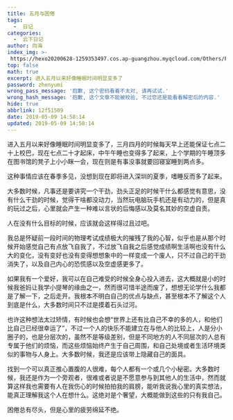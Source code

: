 ```yaml
---
title: 五月与困倦
tags:
  -  日记
categories:
  -  云下日记
author: 向海
index_img: >-
 https://hexo20200628-1259353497.cos.ap-guangzhou.myqcloud.com/Others/Fluid/about.png
top: false
math: true
excerpt: 进入五月以来好像睡眠时间明显变多了
password: zhenyumi
wrong_pass_message: '抱歉, 这个密码看着不太对, 请再试试.'
wrong_hash_message: '抱歉, 这个文章不能被校验, 不过您还是能看看解密后的内容.'
hide: true
abbrlink: 12f51509
date: 2019-05-09 14:58:14
updated: 2019-05-09 14:58:14
---
```


进入五月以来好像睡眠时间明显变多了，三月四月的时候每天早上还能保证七点二十上校巴，现在七点二十才起床，中午午睡也变得多了起来，上个学期的午睡顶多在图书馆的凳子上小小眯一会，现在则是有事没事就要回寝室睡到两点多。

这种事情应该在春季多见，没想到现在即将进入深圳的夏季，嗜睡反而多了起来。

大多数时候，凡事还是要讲究一个干劲，劲头正足的时候干什么都感觉有意思，没有什么干劲的时候，觉得干啥都没动力，当然玩电脑玩手机还是有动力的，但是真的玩过之后，心里就会产生一种难以言状的后悔感以及莫名其妙的空虚自责。

人在没有什么目标的时候，应该就会这样得过且过吧。

我总是怀疑前一段时间的物理考试成绩极大的摧残了我的心智，似乎也是从那个时候开始感觉自己有点放飞自我了，不过放飞自我之后感觉成绩啊生活啊也没有什么大的变化，没有变好也没有变得想想象中的一样变成一个废人，只不过自己的干劲消失了，以及自己内心的恐慌感以及空虚感更多了。

如果我有一个爱好，我可以在自己难受的时候全身心投入进去，这大概就是小的时候我爸妈让我学小提琴的缘由之一，然而很可惜半途而废了，想想无论学什么我都是了解一下，之后走开。我根本不明白自己的优点与缺点，甚至根本不了解这个人到底是什么，大多数时间只不过是摸着石头过河。

也许这种想法太过矫情，有时候也会想“世界上还有比自己不幸的多的人，和他们比自己已经很幸运了”，不过一个人的快乐不能建立在与他人的比较上，人是分小圈子的，也是分层次的，虽然不是等级差别，但是不同地方的人不同层次的人总有专属于他们的烦恼，而这些烦恼始终产生于自己周围，和自己处境或者生活环境类似的事物与人身上。大多数时候，我还是应该带上隐藏自己的面具。

找到一个可以真正推心置腹的人很难，每个人都有一个或几个小秘密。大多数时候，我还是作为一个旁观者，很难或者说是不愿意参与到其他人的生活中，然而就算这样我也需要有人在我伤心的时候拍拍我的肩膀，能听我说我心里的真实想法，能真正理解我这个人在想什么。这绝对是个奢望，大概能做到这些的只有我自己。

困倦总有尽头，但是心里的疲劳绵延不绝。